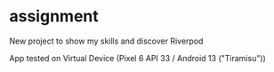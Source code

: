 # assignment
New project to show my skills and discover Riverpod

App tested on Virtual Device (Pixel 6 API 33 / Android 13 ("Tiramisu"))